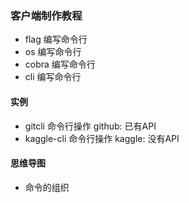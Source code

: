 ### 客户端制作教程


- flag 编写命令行
- os 编写命令行
- cobra 编写命令行
- cli 编写命令行



#### 实例


- gitcli 命令行操作 github: 已有API
- kaggle-cli 命令行操作 kaggle: 没有API


#### 思维导图

- 命令的组织

